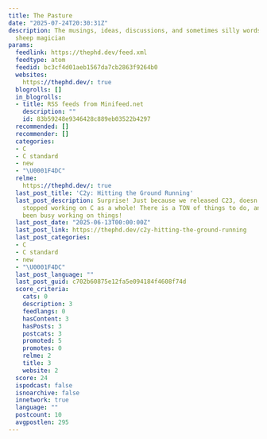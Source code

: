 ```yaml
---
title: The Pasture
date: "2025-07-24T20:30:31Z"
description: The musings, ideas, discussions, and sometimes silly words from a digital
  sheep magician
params:
  feedlink: https://thephd.dev/feed.xml
  feedtype: atom
  feedid: bc3cf4d01aeb1567da7cb2863f9264b0
  websites:
    https://thephd.dev/: true
  blogrolls: []
  in_blogrolls:
  - title: RSS feeds from Minifeed.net
    description: ""
    id: 83b59248e9346428c889eb03522b4297
  recommended: []
  recommender: []
  categories:
  - C
  - C standard
  - new
  - "\U0001F4DC"
  relme:
    https://thephd.dev/: true
  last_post_title: 'C2y: Hitting the Ground Running'
  last_post_description: Surprise! Just because we released C23, doesn’t mean we’ve
    stopped working on C as a whole! There is a TON of things to do, and we have absolutely
    been busy working on things!
  last_post_date: "2025-06-13T00:00:00Z"
  last_post_link: https://thephd.dev/c2y-hitting-the-ground-running
  last_post_categories:
  - C
  - C standard
  - new
  - "\U0001F4DC"
  last_post_language: ""
  last_post_guid: c702b60875e12fa5e094184f4608f74d
  score_criteria:
    cats: 0
    description: 3
    feedlangs: 0
    hasContent: 3
    hasPosts: 3
    postcats: 3
    promoted: 5
    promotes: 0
    relme: 2
    title: 3
    website: 2
  score: 24
  ispodcast: false
  isnoarchive: false
  innetwork: true
  language: ""
  postcount: 10
  avgpostlen: 295
---
```

